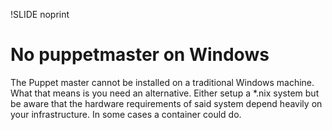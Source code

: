 !SLIDE noprint
# No puppetmaster on Windows

The Puppet master cannot be installed on a traditional Windows machine. What that means is you need an alternative. Either setup a \*.nix system but be aware that the hardware requirements of said system depend heavily on your infrastructure. In some cases a container could do.
